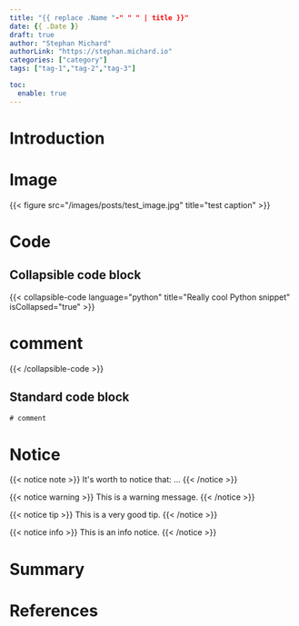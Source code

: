 ```yaml
---
title: "{{ replace .Name "-" " " | title }}"
date: {{ .Date }}
draft: true
author: "Stephan Michard"
authorLink: "https://stephan.michard.io"
categories: ["category"]
tags: ["tag-1","tag-2","tag-3"]

toc:
  enable: true
---
```


# Introduction

# Image
{{< figure src="/images/posts/test_image.jpg" title="test caption" >}}

# Code

## Collapsible code block

{{< collapsible-code language="python" title="Really cool Python snippet" isCollapsed="true" >}}

# comment

{{< /collapsible-code >}}

## Standard code block

```html
# comment
```

# Notice
{{< notice note >}}
It's worth to notice that: ...
{{< /notice >}}

{{< notice warning >}}
This is a warning message.
{{< /notice >}}

{{< notice tip >}}
This is a very good tip.
{{< /notice >}}

{{< notice info >}}
This is an info notice.
{{< /notice >}}

# Summary

# References
